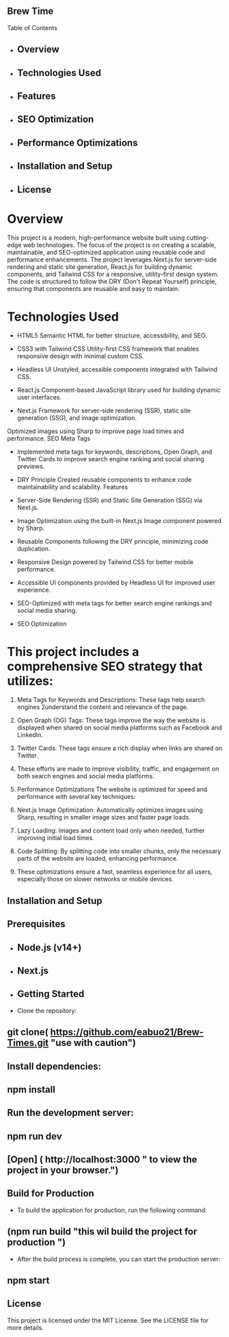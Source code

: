 ## Brew Time

Table of Contents

- ## Overview
- ## Technologies Used
- ## Features
- ## SEO Optimization
- ## Performance Optimizations
- ## Installation and Setup
- ## License

# Overview

This project is a modern, high-performance website built using cutting-edge web technologies. The focus of the project is on creating a scalable, maintainable, and SEO-optimized application using reusable code and performance enhancements. The project leverages Next.js for server-side rendering and static site generation, React.js for building dynamic components, and Tailwind CSS for a responsive, utility-first design system. The code is structured to follow the DRY (Don't Repeat Yourself) principle, ensuring that components are reusable and easy to maintain.

# Technologies Used

- HTML5
  Semantic HTML for better structure, accessibility, and SEO.

- CSS3 with Tailwind CSS
  Utility-first CSS framework that enables responsive design with minimal custom CSS.

- Headless UI
  Unstyled, accessible components integrated with Tailwind CSS.

- React.js
  Component-based JavaScript library used for building dynamic user interfaces.

- Next.js
  Framework for server-side rendering (SSR), static site generation (SSG), and image optimization.

Optimized images using Sharp to improve page load times and performance.
SEO Meta Tags

- Implemented meta tags for keywords, descriptions, Open Graph, and Twitter Cards to improve search engine ranking and social sharing previews.

- DRY Principle
  Created reusable components to enhance code maintainability and scalability.
  Features

- Server-Side Rendering (SSR) and Static Site Generation (SSG) via Next.js.
- Image Optimization using the built-in Next.js Image component powered by Sharp.
- Reusable Components following the DRY principle, minimizing code duplication.
- Responsive Design powered by Tailwind CSS for better mobile performance.
- Accessible UI components provided by Headless UI for improved user experience.
- SEO-Optimized with meta tags for better search engine rankings and social media sharing.
- SEO Optimization

# This project includes a comprehensive SEO strategy that utilizes:

1. Meta Tags for Keywords and Descriptions: These tags help search engines 2understand the content and relevance of the page.

2. Open Graph (OG) Tags: These tags improve the way the website is displayed when shared on social media platforms such as Facebook and LinkedIn.

3. Twitter Cards: These tags ensure a rich display when links are shared on Twitter.

4. These efforts are made to improve visibility, traffic, and engagement on both search engines and social media platforms.

5. Performance Optimizations
   The website is optimized for speed and performance with several key techniques:

6. Next.js Image Optimization: Automatically optimizes images using Sharp, resulting in smaller image sizes and faster page loads.

7. Lazy Loading: Images and content load only when needed, further improving initial load times.

8. Code Splitting: By splitting code into smaller chunks, only the necessary parts of the website are loaded, enhancing performance.

9. These optimizations ensure a fast, seamless experience for all users, especially those on slower networks or mobile devices.

## Installation and Setup

## Prerequisites

- ## Node.js (v14+)
- ## Next.js
- ## Getting Started
- Clone the repository:

## git clone( https://github.com/eabuo21/Brew-Times.git "use with caution")

## Install dependencies:

## npm install

## Run the development server:

## npm run dev

## [Open] ( http://localhost:3000 " to view the project in your browser.")

## Build for Production

- To build the application for production, run the following command:

## (npm run build "this wil build the project for production ")

- After the build process is complete, you can start the production server:

## npm start

## License

This project is licensed under the MIT License. See the LICENSE file for more details.
